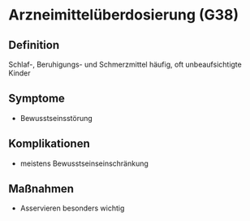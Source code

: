 # Arzneimittelüberdosierung (G38)

## Definition
Schlaf-, Beruhigungs- und Schmerzmittel häufig, oft unbeaufsichtigte Kinder

## Symptome
+ Bewusstseinsstörung

## Komplikationen
+ meistens Bewusstseinseinschränkung

## Maßnahmen
+ Asservieren besonders wichtig
